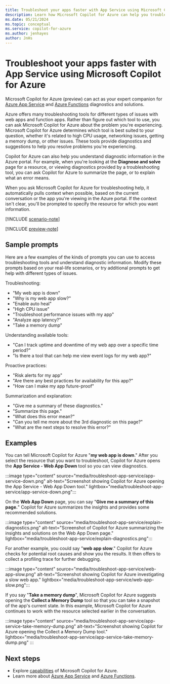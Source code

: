 ```yaml
---
title: Troubleshoot your apps faster with App Service using Microsoft Copilot for Azure
description: Learn how Microsoft Copilot for Azure can help you troubleshoot your web apps hosted with App Service.
ms.date: 05/21/2024
ms.topic: conceptual
ms.service: copilot-for-azure
ms.author: jenhayes
author: JnHs
---
```


# Troubleshoot your apps faster with App Service using Microsoft Copilot for Azure

Microsoft Copilot for Azure (preview) can act as your expert companion for [Azure App Service](/azure/app-service/overview) and [Azure Functions](/azure/azure-functions/functions-overview) diagnostics and solutions.

Azure offers many troubleshooting tools for different types of issues with web apps and function apps. Rather than figure out which tool to use, you can ask Microsoft Copilot for Azure about the problem you're experiencing. Microsoft Copilot for Azure determines which tool is best suited to your question, whether it's related to high CPU usage, networking issues, getting a memory dump, or other issues. These tools provide diagnostics and suggestions to help you resolve problems you're experiencing.

Copilot for Azure can also help you understand diagnostic information in the Azure portal. For example, when you're looking at the **Diagnose and solve** page for a resource, or viewing diagnostics provided by a troubleshooting tool, you can ask Copilot for Azure to summarize the page, or to explain what an error means.

When you ask Microsoft Copilot for Azure for troubleshooting help, it automatically pulls context when possible, based on the current conversation or the app you're viewing in the Azure portal. If the context isn't clear, you'll be prompted to specify the resource for which you want information.

[!INCLUDE [scenario-note](includes/scenario-note.md)]

[!INCLUDE [preview-note](includes/preview-note.md)]

## Sample prompts

Here are a few examples of the kinds of prompts you can use to access troubleshooting tools and understand diagnostic information. Modify these prompts based on your real-life scenarios, or try additional prompts to get help with different types of issues.

Troubleshooting:

- "My web app is down"
- "Why is my web app slow?"
- "Enable auto heal"
- "High CPU issue"
- "Troubleshoot performance issues with my app"
- "Analyze app latency?"
- "Take a memory dump"

Understanding available tools:

- "Can I track uptime and downtime of my web app over a specific time period?"
- "Is there a tool that can help me view event logs for my web app?"

Proactive practices:

- "Risk alerts for my app"
- "Are there any best practices for availability for this app?"
- "How can I make my app future-proof"

Summarization and explanation:

- "Give me a summary of these diagnostics."
- "Summarize this page."
- "What does this error mean?"
- "Can you tell me more about the 3rd diagnostic on this page?"
- "What are the next steps to resolve this error?"

## Examples

You can tell Microsoft Copilot for Azure "**my web app is down**." After you select the resource that you want to troubleshoot, Copilot for Azure opens the **App Service - Web App Down** tool so you can view diagnostics.

:::image type="content" source="media/troubleshoot-app-service/app-service-down.png" alt-text="Screenshot showing Copilot for Azure opening the App Service - Web App Down tool." lightbox="media/troubleshoot-app-service/app-service-down.png":::

On the **Web App Down** page, you can say "**Give me a summary of this page.**" Copilot for Azure summarizes the insights and provides some recommended solutions.

:::image type="content" source="media/troubleshoot-app-service/explain-diagnostics.png" alt-text="Screenshot of Copilot for Azure summarizing the insights and solutions on the Web App Down page." lightbox="media/troubleshoot-app-service/explain-diagnostics.png":::

For another example, you could say "**web app slow**." Copilot for Azure checks for potential root causes and show you the results. It then offers to collect a profiling trace for further debugging.

:::image type="content" source="media/troubleshoot-app-service/web-app-slow.png" alt-text="Screenshot showing Copilot for Azure investigating a slow web app." lightbox="media/troubleshoot-app-service/web-app-slow.png":::

If you say "**Take a memory dump**", Microsoft Copilot for Azure suggests opening the **Collect a Memory Dump** tool so that you can take a snapshot of the app's current state. In this example, Microsoft Copilot for Azure continues to work with the resource selected earlier in the conversation.

:::image type="content" source="media/troubleshoot-app-service/app-service-take-memory-dump.png" alt-text="Screenshot showing Copilot for Azure opening the Collect a Memory Dump tool." lightbox="media/troubleshoot-app-service/app-service-take-memory-dump.png" :::

## Next steps

- Explore [capabilities](capabilities.md) of Microsoft Copilot for Azure.
- Learn more about [Azure App Service](/azure/app-service/overview) and [Azure Functions](/azure/azure-functions/functions-overview).
